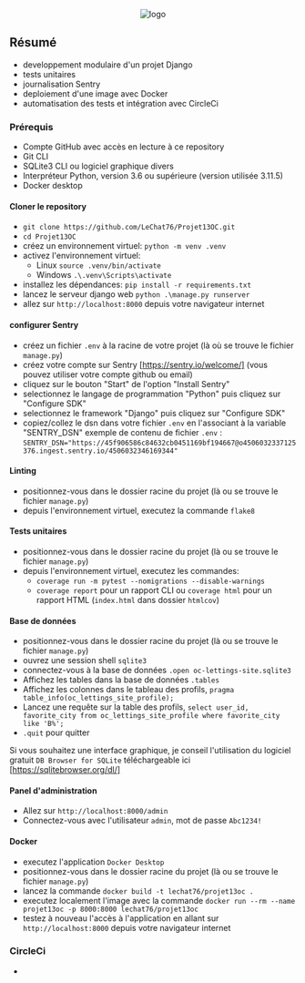 <p align="center">
    <img alt="logo" src="https://github.com/LeChat76/Projet13OC/assets/119883313/9b12a59f-24e7-47bb-b4d2-0d3bf2681cff">
</p>

## Résumé

- developpement modulaire d'un projet Django
- tests unitaires
- journalisation Sentry
- deploiement d'une image avec Docker
- automatisation des tests et intégration avec CircleCi

### Prérequis

- Compte GitHub avec accès en lecture à ce repository
- Git CLI
- SQLite3 CLI ou logiciel graphique divers
- Interpréteur Python, version 3.6 ou supérieure (version utilisée 3.11.5)
- Docker desktop

#### Cloner le repository

- `git clone https://github.com/LeChat76/Projet13OC.git`
- `cd Projet13OC`  
- créez un environnement virtuel: `python -m venv .venv`  
- activez l'environnement virtuel:
  - Linux `source .venv/bin/activate`  
  - Windows `.\.venv\Scripts\activate` 
- installez les dépendances: `pip install -r requirements.txt` 
- lancez le serveur django web `python .\manage.py runserver`
- allez sur `http://localhost:8000` depuis votre navigateur internet

#### configurer Sentry

- créez un fichier `.env` à la racine de votre projet (là où se trouve le fichier `manage.py`)
- créez votre compte sur Sentry [https://sentry.io/welcome/] (vous pouvez utiliser votre compte github ou email)
- cliquez sur le bouton "Start" de l'option "Install Sentry"
- selectionnez le langage de programmation "Python" puis cliquez sur "Configure SDK"
- selectionnez le framework "Django" puis cliquez sur "Configure SDK"
- copiez/collez le dsn dans votre fichier `.env` en l'associant à la variable "SENTRY_DSN"
exemple  de contenu de fichier `.env` : `SENTRY_DSN="https://45f906586c84632cb0451169bf194667@o4506032337125376.ingest.sentry.io/4506032346169344"`

#### Linting

- positionnez-vous dans le dossier racine du projet (là ou se trouve le fichier `manage.py`)  
- depuis l'environnement virtuel, executez la commande `flake8`  

#### Tests unitaires

- positionnez-vous dans le dossier racine du projet (là ou se trouve le fichier `manage.py`)   
- depuis l'environnement virtuel, executez les commandes:
  - `coverage run -m pytest --nomigrations --disable-warnings`
  - `coverage report` pour un rapport CLI ou `coverage html` pour un rapport HTML (`index.html` dans dossier `htmlcov`)

#### Base de données

- positionnez-vous dans le dossier racine du projet (là ou se trouve le fichier `manage.py`)
- ouvrez une session shell `sqlite3`
- connectez-vous à la base de données `.open oc-lettings-site.sqlite3`
- Affichez les tables dans la base de données `.tables`
- Affichez les colonnes dans le tableau des profils, `pragma table_info(oc_lettings_site_profile);`
- Lancez une requête sur la table des profils, `select user_id, favorite_city from oc_lettings_site_profile where favorite_city like 'B%';`
- `.quit` pour quitter

Si vous souhaitez une interface graphique, je conseil l'utilisation du logiciel gratuit `DB Browser for SQLite` téléchargeable ici [https://sqlitebrowser.org/dl/]

#### Panel d'administration

- Allez sur `http://localhost:8000/admin`
- Connectez-vous avec l'utilisateur `admin`, mot de passe `Abc1234!`

#### Docker

- executez l'application `Docker Desktop`
- positionnez-vous dans le dossier racine du projet (là ou se trouve le fichier `manage.py`)
- lancez la commande `docker build -t lechat76/projet13oc .`
- executez localement l'image avec la commande `docker run --rm --name projet13oc -p 8000:8000 lechat76/projet13oc`
- testez à nouveau l'accès à l'application en allant sur `http://localhost:8000` depuis votre navigateur internet

### CircleCi

- 
